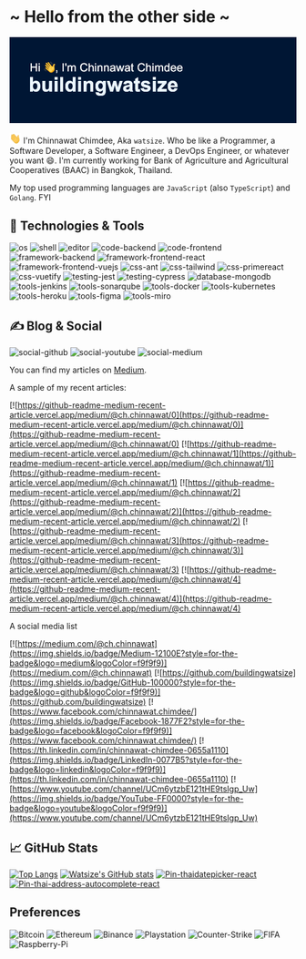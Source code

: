 # ~ Hello from the other side ~

![Cover][cover]

<img src="https://raw.githubusercontent.com/buildingwatsize/buildingwatsize/main/assets/wave.gif" width="20px" /> I'm Chinnawat Chimdee, Aka `watsize`. Who be like a Programmer, a Software Developer, a Software Engineer, a DevOps Engineer, or whatever you want :smile:. I'm currently working for Bank of Agriculture and Agricultural Cooperatives (BAAC) in Bangkok, Thailand.

My top used programming languages are `JavaScript` (also `TypeScript`) and `Golang`. FYI

## 🔧 Technologies & Tools

![os](https://img.shields.io/badge/OS-macOS-informational?style=for-the-badge&logo=macos&logoColor=f9f9f9&color=001634)
![shell](https://img.shields.io/badge/Shell-iTerm2-informational?style=for-the-badge&logo=iterm2&logoColor=f9f9f9&color=001634)
![editor](https://img.shields.io/badge/Editor-VSCode-information?style=for-the-badge&logo=visual-studio&logoColor=f9f9f9&color=001634)
![code-backend](https://img.shields.io/badge/Code-Golang-informational?style=for-the-badge&logo=go&logoColor=f9f9f9&color=001634)
![code-frontend](https://img.shields.io/badge/Code-JavaScript-informational?style=for-the-badge&logo=javascript&logoColor=f9f9f9&color=001634)
![framework-backend](https://img.shields.io/badge/Framework-GoFiber-informational?style=for-the-badge&logo=go&logoColor=f9f9f9&color=001634)
![framework-frontend-react](https://img.shields.io/badge/Framework-ReactJS-informational?style=for-the-badge&logo=react&logoColor=f9f9f9&color=001634)
![framework-frontend-vuejs](https://img.shields.io/badge/Framework-Vue.js-informational?style=for-the-badge&logo=vue.js&logoColor=f9f9f9&color=001634)
![css-ant](https://img.shields.io/badge/CSS-Ant_Design-informational?style=for-the-badge&logo=antdesign&logoColor=f9f9f9&color=001634)
![css-tailwind](https://img.shields.io/badge/CSS-Tailwind-informational?style=for-the-badge&logo=tailwindcss&logoColor=f9f9f9&color=001634)
![css-primereact](https://img.shields.io/badge/CSS-PrimeReact-informational?style=for-the-badge&logo=css3&logoColor=f9f9f9&color=001634)
![css-vuetify](https://img.shields.io/badge/CSS-Vuetify-informational?style=for-the-badge&logo=vuetify&logoColor=f9f9f9&color=001634)
![testing-jest](https://img.shields.io/badge/Testing-Jest-informational?style=for-the-badge&logo=jest&logoColor=f9f9f9&color=001634)
![testing-cypress](https://img.shields.io/badge/Testing-Cypress-informational?style=for-the-badge&logo=cypress&logoColor=f9f9f9&color=001634)
![database-mongodb](https://img.shields.io/badge/Database-MongoDB-informational?style=for-the-badge&logo=mongodb&logoColor=f9f9f9&color=001634)
![tools-jenkins](https://img.shields.io/badge/Tools-Jenkins-informational?style=for-the-badge&logo=jenkins&logoColor=f9f9f9&color=001634)
![tools-sonarqube](https://img.shields.io/badge/Tools-SonarQube-informational?style=for-the-badge&logo=sonarqube&logoColor=f9f9f9&color=001634)
![tools-docker](https://img.shields.io/badge/Tools-Docker-informational?style=for-the-badge&logo=docker&logoColor=f9f9f9&color=001634)
![tools-kubernetes](https://img.shields.io/badge/Tools-Kubernetes-informational?style=for-the-badge&logo=kubernetes&logoColor=f9f9f9&color=001634)
![tools-heroku](https://img.shields.io/badge/Tools-Heroku-informational?style=for-the-badge&logo=heroku&logoColor=f9f9f9&color=001634)
![tools-figma](https://img.shields.io/badge/Tools-Figma-informational?style=for-the-badge&logo=figma&logoColor=f9f9f9&color=001634)
![tools-miro](https://img.shields.io/badge/Tools-Miro-informational?style=for-the-badge&logo=miro&logoColor=f9f9f9&color=001634)

## &#x270d; Blog & Social

![social-github](https://img.shields.io/github/followers/buildingwatsize?style=social)
![social-youtube](https://img.shields.io/youtube/channel/views/UCm6ytzbE121tHE9tsIgp_Uw?style=social)
![social-medium](https://img.shields.io/badge/medium-25-followers?&logo=medium&style=social)

You can find my articles on [Medium](https://medium.com/@ch.chinnawat).

A sample of my recent articles:

[![https://github-readme-medium-recent-article.vercel.app/medium/@ch.chinnawat/0](https://github-readme-medium-recent-article.vercel.app/medium/@ch.chinnawat/0)](https://github-readme-medium-recent-article.vercel.app/medium/@ch.chinnawat/0)
[![https://github-readme-medium-recent-article.vercel.app/medium/@ch.chinnawat/1](https://github-readme-medium-recent-article.vercel.app/medium/@ch.chinnawat/1)](https://github-readme-medium-recent-article.vercel.app/medium/@ch.chinnawat/1)
[![https://github-readme-medium-recent-article.vercel.app/medium/@ch.chinnawat/2](https://github-readme-medium-recent-article.vercel.app/medium/@ch.chinnawat/2)](https://github-readme-medium-recent-article.vercel.app/medium/@ch.chinnawat/2)
[![https://github-readme-medium-recent-article.vercel.app/medium/@ch.chinnawat/3](https://github-readme-medium-recent-article.vercel.app/medium/@ch.chinnawat/3)](https://github-readme-medium-recent-article.vercel.app/medium/@ch.chinnawat/3)
[![https://github-readme-medium-recent-article.vercel.app/medium/@ch.chinnawat/4](https://github-readme-medium-recent-article.vercel.app/medium/@ch.chinnawat/4)](https://github-readme-medium-recent-article.vercel.app/medium/@ch.chinnawat/4)

A social media list

[![https://medium.com/@ch.chinnawat](https://img.shields.io/badge/Medium-12100E?style=for-the-badge&logo=medium&logoColor=f9f9f9)](https://medium.com/@ch.chinnawat)
[![https://github.com/buildingwatsize](https://img.shields.io/badge/GitHub-100000?style=for-the-badge&logo=github&logoColor=f9f9f9)](https://github.com/buildingwatsize)
[![https://www.facebook.com/chinnawat.chimdee/](https://img.shields.io/badge/Facebook-1877F2?style=for-the-badge&logo=facebook&logoColor=f9f9f9)](https://www.facebook.com/chinnawat.chimdee/)
[![https://th.linkedin.com/in/chinnawat-chimdee-0655a1110](https://img.shields.io/badge/LinkedIn-0077B5?style=for-the-badge&logo=linkedin&logoColor=f9f9f9)](https://th.linkedin.com/in/chinnawat-chimdee-0655a1110)
[![https://www.youtube.com/channel/UCm6ytzbE121tHE9tsIgp_Uw](https://img.shields.io/badge/YouTube-FF0000?style=for-the-badge&logo=youtube&logoColor=f9f9f9)](https://www.youtube.com/channel/UCm6ytzbE121tHE9tsIgp_Uw)

## :chart_with_upwards_trend: GitHub Stats

[![Top Langs](https://github-readme-stats.vercel.app/api/top-langs/?username=buildingwatsize&layout=compact&hide=java,php,css&langs_count=6&title_color=f9f9f9&text_color=ffffff&bg_color=001634&icon_color=EBF6FF)](https://github.com/buildingwatsize/buildingwatsize)
[![Watsize's GitHub stats](https://github-readme-stats.vercel.app/api?username=buildingwatsize&hide=prs&show_icons=true&title_color=f9f9f9&text_color=CFDAFF&bg_color=001634&icon_color=EBF6FF)](https://github.com/buildingwatsize/buildingwatsize)
[![Pin-thaidatepicker-react](https://github-readme-stats.vercel.app/api/pin/?username=buildingwatsize&repo=thaidatepicker-react&title_color=f9f9f9&text_color=CFDAFF&bg_color=001634&icon_color=EBF6FF)](https://github.com/buildingwatsize/thaidatepicker-react)
[![Pin-thai-address-autocomplete-react](https://github-readme-stats.vercel.app/api/pin/?username=buildingwatsize&repo=thai-address-autocomplete-react&title_color=f9f9f9&text_color=CFDAFF&bg_color=001634&icon_color=EBF6FF)](https://github.com/buildingwatsize/thai-address-autocomplete-react)

## Preferences

![Bitcoin](https://img.shields.io/badge/Bitcoin-000000?style=for-the-badge&logo=bitcoin&logoColor=f9f9f9)
![Ethereum](https://img.shields.io/badge/Ethereum-3C3C3D?style=for-the-badge&logo=Ethereum&logoColor=f9f9f9)
![Binance](https://img.shields.io/badge/Binance-F0B90B?style=for-the-badge&logo=binance&logoColor=f9f9f9)
![Playstation](https://img.shields.io/badge/PlayStation-003791?style=for-the-badge&logo=playstation&logoColor=f9f9f9)
![Counter-Strike](https://img.shields.io/badge/Counter--Strike-000000?style=for-the-badge&logo=counter-strike&logoColor=f9f9f9)
![FIFA](https://img.shields.io/badge/FIFA-326295?style=for-the-badge&logo=fifa&logoColor=f9f9f9)
![Raspberry-Pi](https://img.shields.io/badge/Raspberri_Pi-A22846?style=for-the-badge&logo=raspberrypi&logoColor=f9f9f9)

<!-- Images -->
[cover]: https://raw.githubusercontent.com/buildingwatsize/buildingwatsize/main/assets/cover.png

<!-- Resources -->
<!-- GitHub Readme Stats: https://github.com/anuraghazra/github-readme-stats -->
<!-- Emojis: https://github.com/ikatyang/emoji-cheat-sheet/blob/master/README.md -->
<!-- Icons: https://simpleicons.org/ -->
<!-- Shields: https://shields.io/ -->
<!-- Header Generator: https://reheader.glitch.me/ -->
<!-- Visitor Badge: https://github.com/jwenjian/visitor-badge -->
<!-- Articles: https://betterprogramming.pub/add-your-recent-published-mediums-article-on-github-readme-9ffaf3ad1606 -->

